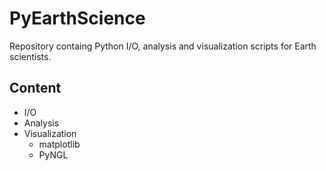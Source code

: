 # PyEarthScience
Repository containg Python I/O, analysis and visualization scripts for Earth scientists.

## Content
- I/O
- Analysis
- Visualization
    - matplotlib
    - PyNGL


